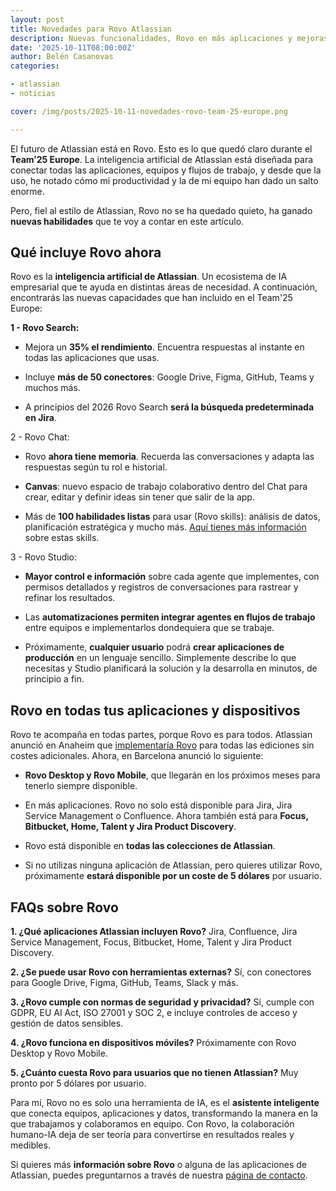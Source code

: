 ```yaml
---
layout: post
title: Novedades para Rovo Atlassian
description: Nuevas funcionalidades, Rovo en más aplicaciones y mejoras de rendimiento. ¡Aquí te las contamos!
date: '2025-10-11T08:00:00Z'
author: Belén Casanovas
categories:

- atlassian
- noticias

cover: /img/posts/2025-10-11-novedades-rovo-team-25-europe.png

---
```


El futuro de Atlassian está en Rovo. Esto es lo que quedó claro durante el **Team’25 Europe**. La inteligencia artificial de Atlassian está diseñada para conectar todas las aplicaciones, equipos y flujos de trabajo, y desde que la uso, he notado cómo mi productividad y la de mi equipo han dado un salto enorme.

Pero, fiel al estilo de Atlassian, Rovo no se ha quedado quieto, ha ganado **nuevas habilidades** que te voy a contar en este artículo.

<h2>Qué incluye Rovo ahora</h2>

Rovo es la **inteligencia artificial de Atlassian**. Un ecosistema de IA empresarial que te ayuda en distintas áreas de necesidad. A continuación, encontrarás las nuevas capacidades que han incluido en el Team'25 Europe: 

**1 - Rovo Search:**

- Mejora un **35% el rendimiento**. Encuentra respuestas al instante en todas las aplicaciones que usas. <br>

- Incluye **más de 50 conectores**: Google Drive, Figma, GitHub, Teams y muchos más. <br>

- A principios del 2026 Rovo Search **será la búsqueda predeterminada en Jira**. <br>

2 - Rovo Chat:

- Rovo **ahora tiene memoria**. Recuerda las conversaciones y adapta las respuestas según tu rol e historial. <br>

- **Canvas**: nuevo espacio de trabajo colaborativo dentro del Chat para crear, editar y definir ideas sin tener que salir de la app.  <br>

- Más de **100 habilidades listas** para usar (Rovo skills): análisis de datos, planificación estratégica y mucho más. <a href="https://support.atlassian.com/rovo/docs/agent-actions/" target="_blank" rel="nofollow">Aquí tienes más información </a> sobre estas skills. <br>

3 - Rovo Studio:

- **Mayor control e información** sobre cada agente que implementes, con permisos detallados y registros de conversaciones para rastrear y refinar los resultados. <br>

- Las **automatizaciones permiten integrar agentes en flujos de trabajo** entre equipos e implementarlos dondequiera que se trabaje. <br>

- Próximamente, **cualquier usuario** podrá **crear aplicaciones de producción** en un lenguaje sencillo. Simplemente describe lo que necesitas y Studio planificará la solución y la desarrolla en minutos, de principio a fin. <br>

<h2>Rovo en todas tus aplicaciones y dispositivos</h2>

Rovo te acompaña en todas partes, porque Rovo es para todos. Atlassian anunció en Anaheim que [implementaría Rovo](/rovo-disponible-todos-los-equipos) para todas las ediciones sin costes adicionales. Ahora, en Barcelona anunció lo siguiente: 

- **Rovo Desktop y Rovo Mobile**, que llegarán en los próximos meses para tenerlo siempre disponible. 

- En más aplicaciones. Rovo no solo está disponible para Jira, Jira Service Management o Confluence. Ahora también está para **Focus, Bitbucket, Home, Talent y Jira Product Discovery**.

- Rovo está disponible en **todas las colecciones de Atlassian**. 

- Si no utilizas ninguna aplicación de Atlassian, pero quieres utilizar Rovo, próximamente **estará disponible por un coste de 5 dólares** por usuario. 

<h2>FAQs sobre Rovo</h2>

**1. ¿Qué aplicaciones Atlassian incluyen Rovo?**
Jira, Confluence, Jira Service Management, Focus, Bitbucket, Home, Talent y Jira Product Discovery.

**2. ¿Se puede usar Rovo con herramientas externas?**
Sí, con conectores para Google Drive, Figma, GitHub, Teams, Slack y más.

**3. ¿Rovo cumple con normas de seguridad y privacidad?**
Sí, cumple con GDPR, EU AI Act, ISO 27001 y SOC 2, e incluye controles de acceso y gestión de datos sensibles.

**4. ¿Rovo funciona en dispositivos móviles?**
Próximamente con Rovo Desktop y Rovo Mobile.

**5. ¿Cuánto cuesta Rovo para usuarios que no tienen Atlassian?**
Muy pronto por 5 dólares por usuario.

Para mí, Rovo no es solo una herramienta de IA, es el **asistente inteligente** que conecta equipos, aplicaciones y datos, transformando la manera en la que trabajamos y colaboramos en equipo. Con Rovo, la colaboración humano-IA deja de ser teoría para convertirse en resultados reales y medibles.

Si quieres más **información sobre Rovo** o alguna de las aplicaciones de Atlassian, puedes preguntarnos a través de nuestra [página de contacto](/contacto). 



